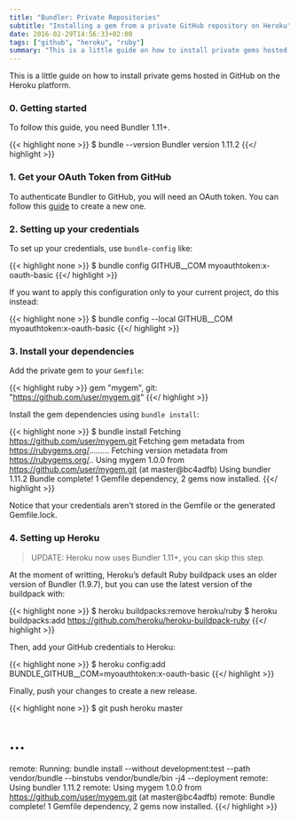 ```yaml
---
title: "Bundler: Private Repositories"
subtitle: "Installing a gem from a private GitHub repository on Heroku"
date: 2016-02-29T14:56:33+02:00
tags: ["github", "heroku", "ruby"]
summary: "This is a little guide on how to install private gems hosted in GitHub on the Heroku platform."
---
```


This is a little guide on how to install private gems hosted in GitHub on the Heroku platform.

### 0. Getting started

To follow this guide, you need Bundler 1.11+.

{{< highlight none >}}
$ bundle --version
Bundler version 1.11.2
{{</ highlight >}}

### 1. Get your OAuth Token from GitHub

To authenticate Bundler to GitHub, you will need an OAuth token. You can follow this [guide](https://help.github.com/articles/creating-an-access-token-for-command-line-use/) to create a new one.

### 2. Setting up your credentials

To set up your credentials, use `bundle-config` like:

{{< highlight none >}}
$ bundle config GITHUB__COM myoauthtoken:x-oauth-basic
{{</ highlight >}}

If you want to apply this configuration only to your current project, do this instead:

{{< highlight none >}}
$ bundle config --local GITHUB__COM myoauthtoken:x-oauth-basic
{{</ highlight >}}

### 3. Install your dependencies

Add the private gem to your `Gemfile`:

{{< highlight ruby >}}
gem "mygem", git: "https://github.com/user/mygem.git"
{{</ highlight >}}

Install the gem dependencies using `bundle install`:

{{< highlight none >}}
$ bundle install
Fetching https://github.com/user/mygem.git
Fetching gem metadata from https://rubygems.org/.........
Fetching version metadata from https://rubygems.org/..
Using mygem 1.0.0 from https://github.com/user/mygem.git (at master@bc4adfb)
Using bundler 1.11.2
Bundle complete! 1 Gemfile dependency, 2 gems now installed.
{{</ highlight >}}

Notice that your credentials aren’t stored in the Gemfile or the generated Gemfile.lock.

### 4. Setting up Heroku

> UPDATE: Heroku now uses Bundler 1.11+, you can skip this step.

At the moment of writting, Heroku’s default Ruby buildpack uses an older version of Bundler (1.9.7), but you can use the latest version of the buildpack with:

{{< highlight none >}}
$ heroku buildpacks:remove heroku/ruby
$ heroku buildpacks:add https://github.com/heroku/heroku-buildpack-ruby
{{</ highlight >}}

Then, add your GitHub credentials to Heroku:

{{< highlight none >}}
$ heroku config:add BUNDLE_GITHUB__COM=myoauthtoken:x-oauth-basic
{{</ highlight >}}

Finally, push your changes to create a new release.

{{< highlight none >}}
$ git push heroku master
# ...
remote: Running: bundle install --without development:test --path vendor/bundle --binstubs vendor/bundle/bin -j4 --deployment
remote: Using bundler 1.11.2
remote: Using mygem 1.0.0 from https://github.com/user/mygem.git (at master@bc4adfb)
remote: Bundle complete! 1 Gemfile dependency, 2 gems now installed.
{{</ highlight >}}
